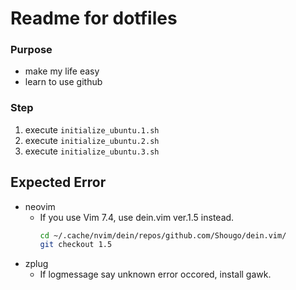 # Readme for dotfiles  

### Purpose  
   *  make my life easy  
   *  learn to use github  

### Step  
   1. execute `initialize_ubuntu.1.sh`
   1. execute `initialize_ubuntu.2.sh`
   1. execute `initialize_ubuntu.3.sh`

## Expected Error
   *  neovim  
      *  If you use Vim 7.4, use dein.vim ver.1.5 instead.  
         ```bash
         cd ~/.cache/nvim/dein/repos/github.com/Shougo/dein.vim/
         git checkout 1.5
         ```
   * zplug
     *  If logmessage say unknown error occored, install gawk.  


